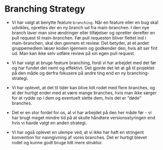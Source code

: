 # Branching Strategy

- Vi har valgt at benytte feature `branching`. Når en feature eller en bug skal udvikles, oprettes der en ny branch ud fra main-branchen. I den nye branch laver man sine ændringer eller tilføjelser og opretter derefter en pull request til main-branchen.
Før pull requesten bliver flettet ind i main-branchen, skal den gennem et review. Det betyder, at et andet gruppemedlem læser koden igennem og godkender den, hvis alt ser fint ud. Man kan ikke selv udføre review på sin egen pull request.

- Vi har valgt at bruge feature branching, fordi vi har arbejdet med det før og har fundet det nemt og effektivt. Det gjorde det let at gå til projektet på den måde og derfra fokusere på andre ting end en ny branching-strategi.

- Vi har oplevet, at det til tider kan blive lidt rodet med flere branches, og at der hurtigt ender med at være mange branches, hvis man ikke sørger for at rydde op i dem og eventuelt slette dem, hvis det er “døde” branches.

- Det er en stor fordel for os, at vi har arbejdet på den her måde før - vi har brugt meget mindre tid på at skulle håndtere versionsstyringen end hvis vi havde valgt en anden strategi.

- Vi har også oplevet en ulempe ved, at vi ikke har haft en stringent konvention for navngivning af vores branches. Det er hurtigt blevet rodet og kunne godt bruge lidt mere struktur.





